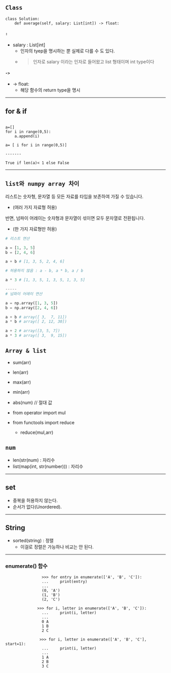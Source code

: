 
## `Class`
```python3
class Solution:
    def average(self, salary: List[int]) -> float:
```
#### ` :  `
- salary : List[int]
  - 인자의 tyep을 명시하는 뿐 실제로 다를 수 도 있다.
  - > 인자로 salary 이라는 인자로 들어왔고 list 형태이며  int  type이다

#### ` -> `
- -> float:
  - 해당 함수의 return type을 명시   
  
---
## for  & if 
```python3

a=[]
for i in range(0,5):
    a.append(i)

a= [ i for i in range(0,5)]

-------

True if len(a)< 1 else False

```



---
##  `list와 numpy array 차이`

리스트는 숫자형, 문자열 등 모든 자료를 타입을 보존하여 가질 수 있습니다.
- (여러 가지 자료형 허용)

 반면, 넘파이 어레이는 숫자형과 문자열이 섞이면 모두 문자열로 전환됩니다.
 - (한 가지 자료형만 허용)

```python
# 리스트 연산

a = [1, 3, 5]
b = [2, 4, 6]

a + b # [1, 3, 5, 2, 4, 6]

# 허용하지 않음 : a - b, a * b, a / b

a * 3 # [1, 3, 5, 1, 3, 5, 1, 3, 5]

-----
# 넘파이 어레이 연산

a = np.array([1, 3, 5])
b = np.array([2, 4, 6])

a + b # array([ 3,  7, 11])
a * b # array([ 2, 12, 30])

a + 2 # array([3, 5, 7])
a * 3 # array([ 3,  9, 15])
```
## `Array & list`
- sum(arr)
- len(arr)
- max(arr)
- min(arr)

- abs(num)  //  절대 값


- from operator import mul
- from functools import reduce
    - reduce(mul,arr)

## `num`
- len(str(num) : 자리수
- list(map(int, str(number))) : 자리수 

---
## set
- 중복을 허용하지 않는다.
- 순서가 없다(Unordered).

----
## String
- sorted(string)  : 정렬 
    - 이걸로 정렬은 가능하나 비교는 안 된다.

---
### enumerate() 함수


                    >>> for entry in enumerate(['A', 'B', 'C']):
                    ...     print(entry)
                    ...
                    (0, 'A')
                    (1, 'B')
                    (2, 'C')

                  >>> for i, letter in enumerate(['A', 'B', 'C']):
                    ...     print(i, letter)
                    ...
                    0 A
                    1 B
                    2 C
                   
                   >>> for i, letter in enumerate(['A', 'B', 'C'], start=1):
                    ...     print(i, letter)
                    ...
                    1 A
                    2 B
                    3 C
                  
